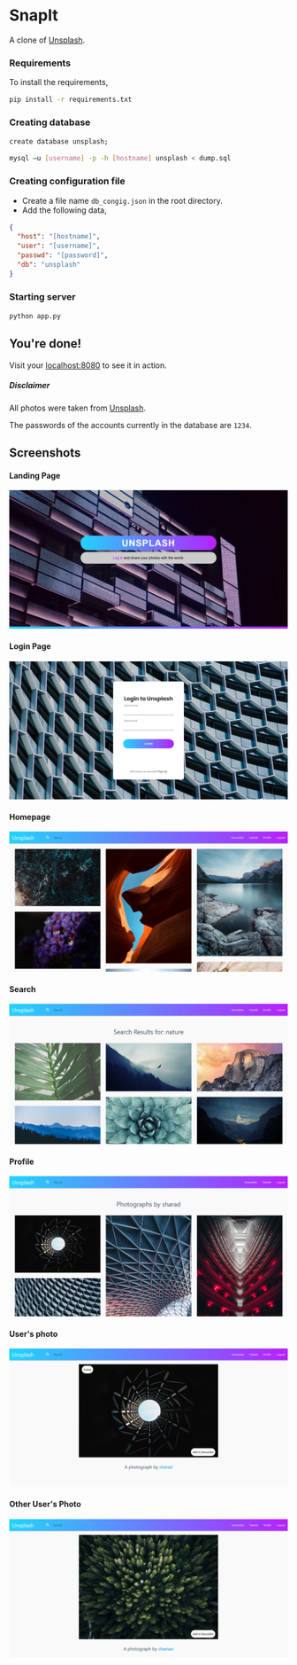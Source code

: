 # SnapIt

A clone of [Unsplash](https://unsplash.com).

### Requirements

To install the requirements,

```bash
pip install -r requirements.txt
```

### Creating database

```mysql
create database unsplash;
```

```bash
mysql –u [username] -p -h [hostname] unsplash < dump.sql
```

### Creating configuration file

- Create a file name ```db_congig.json``` in the root directory.
- Add the following data,

```json
{
  "host": "[hostname]",
  "user": "[username]",
  "passwd": "[password]",
  "db": "unsplash"
}
```

### Starting server

```bash
python app.py
```

## You're done!

Visit your [localhost:8080](https://localhost:8080) to see it in action.

##### Disclaimer
All photos were taken from [Unsplash](https://unsplash.com).

The passwords of the accounts currently in the database are ```1234```.

## Screenshots

#### Landing Page

![Landing Page](https://github.com/sharadbhat/InstaClone/blob/master/Screenshots/landing.jpg "Landing Page")

#### Login Page

![Login Page](https://github.com/sharadbhat/InstaClone/blob/master/Screenshots/login.jpg "Login Page")

#### Homepage

![Homepage](https://github.com/sharadbhat/InstaClone/blob/master/Screenshots/homepage.jpg "Homepage")

#### Search

![Search](https://github.com/sharadbhat/InstaClone/blob/master/Screenshots/search.jpg "Search")

#### Profile

![Profile](https://github.com/sharadbhat/InstaClone/blob/master/Screenshots/profile.jpg "Profile")

#### User's photo

![User Photo](https://github.com/sharadbhat/InstaClone/blob/master/Screenshots/own_upload.png "User Photo")

#### Other User's Photo

![Other Photo](https://github.com/sharadbhat/InstaClone/blob/master/Screenshots/other_photo.png "Other user")
